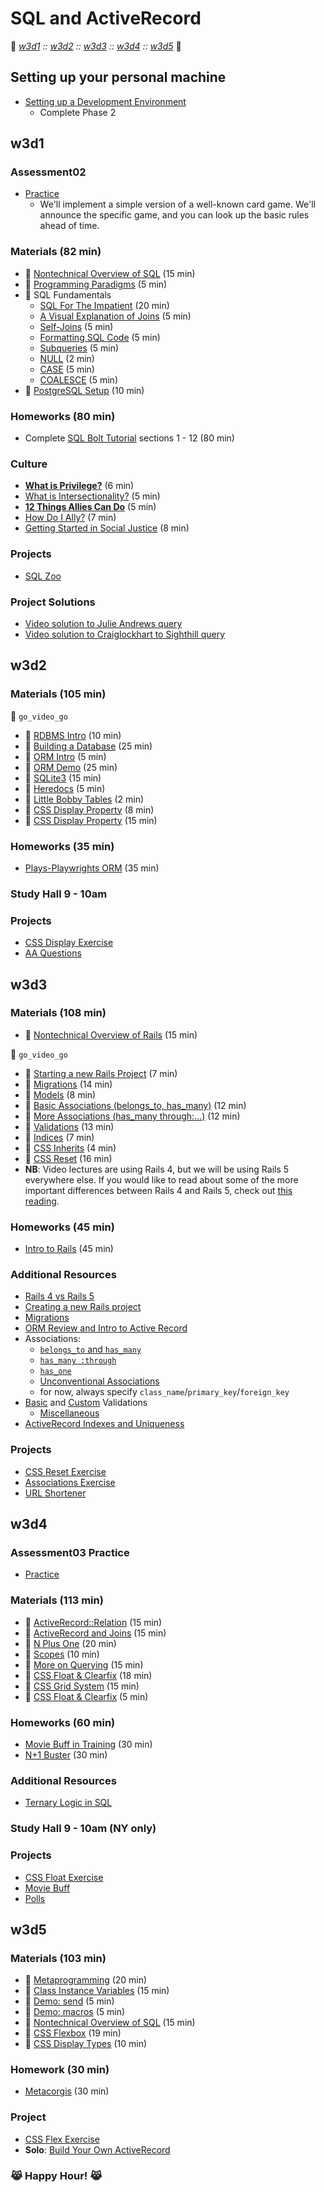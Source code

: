 # SQL and ActiveRecord
:link: *[w3d1](#w3d1) :: [w3d2](#w3d2) :: [w3d3](#w3d3) :: [w3d4](#w3d4) :: [w3d5](#w3d5)* :link:

## Setting up your personal machine 
- [Setting up a Development Environment][dev-setup]
  - Complete Phase 2 

[dev-setup]: ../course/readings/dev-setup.md#phase-2-backend-development

## w3d1

### Assessment02
+ [Practice][assessment-prep-2]
  + We'll implement a simple version of a well-known card game. We'll announce
  the specific game, and you can look up the basic rules ahead of time.

[assessment-prep-2]: https://github.com/appacademy/assessment-prep#assessment-2

### Materials (82 min)
+ :book: [Nontechnical Overview of SQL][sql-nontech] (15 min)
+ :book: [Programming Paradigms][paradigms] (5 min)
+ :book: SQL Fundamentals
  + [SQL For The Impatient][sql-intro] (20 min)
  + [A Visual Explanation of Joins][visual-joins] (5 min)
  + [Self-Joins][self] (5 min)
  + [Formatting SQL Code][sql-formatting] (5 min)
  + [Subqueries][subquery] (5 min)
  + [NULL][null] (2 min)
  + [CASE][case] (5 min)
  + [COALESCE][coalesce] (5 min)
+ :book: [PostgreSQL Setup][postgres-setup] (10 min)

[paradigms]: readings/paradigms.md
[sql-intro]: readings/sql-intro.md
[visual-joins]: https://blog.codinghorror.com/a-visual-explanation-of-sql-joins/
[self]: readings/self-joins.md
[sql-formatting]: readings/formatting.md
[subquery]: https://sqlbolt.com/topic/subqueries
[null]: readings/null.md
[case]: http://www.postgresqltutorial.com/postgresql-case/
[coalesce]: http://www.postgresqltutorial.com/postgresql-coalesce/
[postgres-setup]: readings/setup.md
[sql-nontech]: readings/sql_nontech.md

### Homeworks (80 min)
+ Complete [SQL Bolt Tutorial][sql-bolt] sections 1 - 12 (80 min)

[sql-bolt]: https://sqlbolt.com/

### Culture
+ **[What is Privilege?][privilege]** (6 min)
+ [What is Intersectionality?][Intersectionality] (5 min)
+ **[12 Things Allies Can Do][allies]** (5 min)
+ [How Do I Ally?][allies-2] (7 min)
+ [Getting Started in Social Justice][social-justice] (8 min)

[privilege]: https://www.buzzfeed.com/nicolaharvey/what-is-privilege
[intersectionality]: http://www.care2.com/causes/what-is-intersectionality-and-why-is-it-important.html
[allies]: https://blog.techinclusion.co/tech-diversity-12-things-an-ally-can-do-ca5c93435d26
[allies-2]: https://medium.com/@hadrad1000/how-do-i-ally-being-an-ally-to-women-in-technology-73b70fb86a98
[social-justice]: https://modelviewculture.com/pieces/getting-started-in-techs-social-justice-movement

### Projects
+ [SQL Zoo][sqlzoo-readme]

[sqlzoo-readme]: projects/sqlzoo

### Project Solutions
+ [Video solution to Julie Andrews query][julie-andrews-vid]
+ [Video solution to Craiglockhart to Sighthill query][craiglockhart-vid]

[julie-andrews-vid]: https://vimeo.com/184539804
[craiglockhart-vid]: https://vimeo.com/184539167

## w3d2

### Materials (105 min)
:closed_lock_with_key: `go_video_go`
+ :movie_camera: [RDBMS Intro][rdbms-intro-video] (10 min)
+ :movie_camera: [Building a Database][build-db-video] (25 min)
+ :movie_camera: [ORM Intro][orm-intro-video] (5 min)
+ :movie_camera: [ORM Demo][orm-demo-video] (25 min)
+ :book: [SQLite3][sqlite3] (15 min)
+ :book: [Heredocs][heredocs] (5 min)
+ :book: [Little Bobby Tables][xkcd-bobby-tables] (2 min)
+ :movie_camera: [CSS Display Property][css-display-video] (8 min)
+ :book: [CSS Display Property][css-display] (15 min)

[rdbms-intro-video]: https://vimeo.com/167596295
[build-db-video]: https://vimeo.com/167593816
[orm-intro-video]: https://vimeo.com/167805228
[orm-demo-video]: https://vimeo.com/167672029
[sqlite3]: readings/sqlite3.md
[heredocs]: readings/heredocs.md
[xkcd-bobby-tables]: http://xkcd.com/327/
[css-display-video]: https://vimeo.com/151190176
[css-display]: ../html-css/readings/display.md

### Homeworks (35 min)
+ [Plays-Playwrights ORM][plays-orm] (35 min)

[plays-orm]: homeworks/plays

### Study Hall 9 - 10am

### Projects
+ [CSS Display Exercise][css-display-exercise]
+ [AA Questions][aa-questions]

[css-display-exercise]: ../html-css/micro-projects/display_box_model
[aa-questions]: projects/aa_questions

## w3d3

### Materials (108 min)
* :book: [Nontechnical Overview of Rails][rails-nontech] (15 min)

:closed_lock_with_key: `go_video_go`
+ :movie_camera: [Starting a new Rails Project][rails-intro-video] (7 min)
+ :movie_camera: [Migrations][migrations-video] (14 min)
+ :movie_camera: [Models][models-video] (8 min)
+ :movie_camera: [Basic Associations (belongs_to, has_many)][associations-video]  (12 min)
+ :movie_camera: [More Associations (has_many through:...)][associations-2-video] (12 min)
+ :movie_camera: [Validations][validations-video] (13 min)
+ :movie_camera: [Indices][indices-video] (7 min)
+ :movie_camera: [CSS Inherits][css-inherits] (4 min)
+ :movie_camera: [CSS Reset][css-reset] (16 min)
+ **NB**: Video lectures are using Rails 4, but we will be using Rails 5 everywhere else. If you would like to read about some of the more important differences between Rails 4 and Rails 5, check out [this reading][rails-5-updates].

[rails-intro-video]: https://vimeo.com/167799435
[migrations-video]: https://vimeo.com/167799434
[models-video]: https://vimeo.com/167799436
[associations-video]: https://vimeo.com/167799432
[associations-2-video]: https://vimeo.com/167799430
[validations-video]: https://vimeo.com/167799437
[indices-video]: https://vimeo.com/167799431
[css-inherits]: https://vimeo.com/151190179
[css-reset]: https://vimeo.com/151190181
[rails-nontech]: ../rails/readings/rails_nontech.md

### Homeworks (45 min)
+ [Intro to Rails][intro-rails-homework] (45 min)

[intro-rails-homework]: homeworks/intro_rails

### Additional Resources
+ [Rails 4 vs Rails 5][rails-5-updates]
+ [Creating a new Rails project][first-rails-project]
+ [Migrations][ar-migrations]
+ [ORM Review and Intro to Active Record][ar-orm]
+ Associations:  
  + [`belongs_to` and `has_many`][belongs-to-has-many]
  + [`has_many :through`][has-many-through]
  + [`has_one`][has-one]
  + [Unconventional Associations][unconventional-associations]
  + for now, always specify `class_name`/`primary_key`/`foreign_key`
+ [Basic][validations] and [Custom][custom-validations] Validations
  + [Miscellaneous][validations-misc]
+ [ActiveRecord Indexes and Uniqueness][ar-indexing]

[rails-5-updates]: readings/rails-5-updates.md
[first-rails-project]: readings/first-rails-project.md
[ar-migrations]: readings/migrations.md
[ar-orm]: readings/orm.md
[belongs-to-has-many]: readings/belongs-to-has-many.md
[has-many-through]: readings/has-many-through.md
[has-one]: readings/has-one.md
[unconventional-associations]: readings/unconventional-associations.md
[validations]: readings/validations.md
[custom-validations]: readings/custom-validations.md
[validations-misc]: readings/validations-misc.md
[ar-indexing]: readings/indexing.md

### Projects
+ [CSS Reset Exercise][css-reset-exercise]
+ [Associations Exercise][associations-exercise]
+ [URL Shortener][url-shortener]

[css-reset-exercise]: ../html-css/micro-projects/css_reset
[associations-exercise]: projects/associations_exercise
[url-shortener]: projects/url_shortener

## w3d4

### Assessment03 Practice
+ [Practice][assessment-prep-3]

[assessment-prep-3]: https://github.com/appacademy/assessment-prep#assessment-3

### Materials (113 min)
+ :book: [ActiveRecord::Relation][relation] (15 min)
+ :book: [ActiveRecord and Joins][ar-joins] (15 min)
+ :book: [N Plus One][n-plus-one] (20 min)
+ :book: [Scopes][scopes] (10 min)
+ :book: [More on Querying][querying-ii] (15 min)
+ :movie_camera: [CSS Float & Clearfix][css-float-video] (18 min)
+ :movie_camera: [CSS Grid System][css-grid-video] (15 min)
+ :book: [CSS Float & Clearfix][css-float] (5 min)

[relation]: readings/relation.md
[ar-joins]: readings/joins.md
[n-plus-one]: readings/n_plus_one.md
[scopes]: readings/scopes.md
[querying-ii]: readings/querying-ii.md
[css-float-video]: https://vimeo.com/151190182
[css-grid-video]: https://vimeo.com/170320160
[css-float]: ../html-css/readings/floats_clear_fix.md

### Homeworks (60 min)
+ [Movie Buff in Training][movie-buff-hw] (30 min)
+ [N+1 Buster][n1-buster] (30 min)

[n1-buster]: homeworks/n_1_buster
[movie-buff-hw]: homeworks/active_record_warmup

### Additional Resources
+ [Ternary Logic in SQL][sql-ternary-logic]

[sql-ternary-logic]: readings/sql-ternary-logic.md

### Study Hall 9 - 10am (NY only)

### Projects
+ [CSS Float Exercise][css-float-exercise]
+ [Movie Buff][movie-buff]
+ [Polls][polls-app]

[css-float-exercise]: ../html-css/micro-projects/float
[movie-buff]: projects/movie_buff
[polls-app]: projects/polls_app

## w3d5

### Materials (103 min)
+ :book: [Metaprogramming][metaprogramming] (20 min)
+ :book: [Class Instance Variables][class-instance-variables] (15 min)
+ :book: [Demo: send][meta-send] (5 min)
+ :book: [Demo: macros][meta-macros] (5 min)
+ :book: [Nontechnical Overview of SQL][sql-nontech] (15 min)
+ :movie_camera: [CSS Flexbox][css-flex-video] (19 min)
+ :book: [CSS Display Types][css-display-types] (10 min)

[metaprogramming]: readings/metaprogramming.md
[class-instance-variables]: readings/class-instance-variables.md
[meta-send]: demos/send.rb
[meta-macros]: demos/macros.rb
[css-flex-video]: https://vimeo.com/170512344
[css-display-types]: ../html-css/readings/display.md

### Homework (30 min)
+ [Metacorgis][metacorgi-hw] (30 min)

[metacorgi-hw]: homeworks/meta_corgis

### Project
+ [CSS Flex Exercise][css-flex-exercise]
+ **Solo**: [Build Your Own ActiveRecord][build-your-own-ar]

[css-flex-exercise]: ../html-css/micro-projects/flex  
[build-your-own-ar]: projects/active_record_lite

### :joy_cat: **Happy Hour!** :joy_cat:
